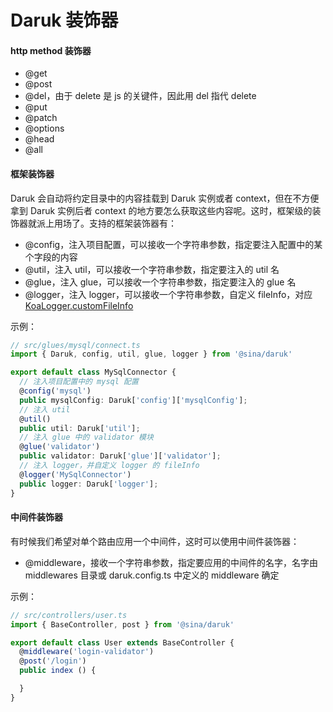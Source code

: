 # Daruk 装饰器

#### http method 装饰器

- @get
- @post
- @del，由于 delete 是 js 的关键件，因此用 del 指代 delete
- @put
- @patch
- @options
- @head
- @all

#### 框架装饰器

Daruk 会自动将约定目录中的内容挂载到 Daruk 实例或者 context，但在不方便拿到 Daruk 实例后者 context 的地方要怎么获取这些内容呢。这时，框架级的装饰器就派上用场了。支持的框架装饰器有：

- @config，注入项目配置，可以接收一个字符串参数，指定要注入配置中的某个字段的内容
- @util，注入 util，可以接收一个字符串参数，指定要注入的 util 名
- @glue，注入 glue，可以接收一个字符串参数，指定要注入的 glue 名
- @logger，注入 logger，可以接收一个字符串参数，自定义 fileInfo，对应 [KoaLogger.customFileInfo](http://git.staff.sina.com.cn/jingyu16/koa-logger#%E8%87%AA%E5%AE%9A%E4%B9%89%E6%97%A5%E5%BF%97fileinfo)

示例：

```typescript
// src/glues/mysql/connect.ts
import { Daruk, config, util, glue, logger } from '@sina/daruk'

export default class MySqlConnector {
  // 注入项目配置中的 mysql 配置
  @config('mysql')
  public mysqlConfig: Daruk['config']['mysqlConfig'];
  // 注入 util
  @util()
  public util: Daruk['util'];
  // 注入 glue 中的 validator 模块
  @glue('validator')
  public validator: Daruk['glue']['validator'];
  // 注入 logger，并自定义 logger 的 fileInfo
  @logger('MySqlConnector')
  public logger: Daruk['logger'];
}
```

#### 中间件装饰器

有时候我们希望对单个路由应用一个中间件，这时可以使用中间件装饰器：

- @middleware，接收一个字符串参数，指定要应用的中间件的名字，名字由 middlewares 目录或 daruk.config.ts 中定义的 middleware 确定

示例：

```typescript
// src/controllers/user.ts
import { BaseController, post } from '@sina/daruk'

export default class User extends BaseController {
  @middleware('login-validator')
  @post('/login')
  public index () {

  }
}
```